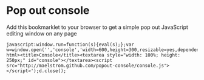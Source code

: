 Pop out console
===============

Add this bookmarklet to your browser to get a simple pop out JavaScript editing window on any page

    javascript:window.run=function(s){eval(s);};var w=window.open('','console','width=600,height=300,resizable=yes,dependent=yes'),d=w.document;d.write('<!doctype html><title>Console</title><textarea style="width: 100%; height: 250px;" id="console"></textarea><script src="http://maelstrom.github.com/popout-console/console.js"></script>');d.close();
